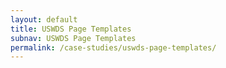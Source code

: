 ```yaml
---
layout: default
title: USWDS Page Templates
subnav: USWDS Page Templates
permalink: /case-studies/uswds-page-templates/
---
```

